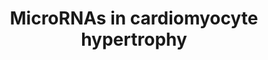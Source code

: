 ---
annotations:
- id: DOID:114
  parent: cardiovascular system disease
  type: Disease Ontology
  value: heart disease
- id: PW:0000296
  parent: disease pathway
  type: Pathway Ontology
  value: hypertrophic cardiomyopathy pathway
- id: PW:0000808
  parent: regulatory pathway
  type: Pathway Ontology
  value: microRNA pathway
authors:
- MLevels
- MaintBot
- MartijnVanIersel
- Khanspers
- Ddigles
- Mkutmon
- AlexanderPico
- Egonw
- Susan
- Fehrhart
- Marvin M2
- Eweitz
description: This pathway shows the role of microRNAs in the process of cardiac hypertrophy.
  MicroRNA targets were predicted by the TargetScan algorithm, and the predicted interactions
  are shown in red dashed lines. MicroRNAs are shown as purple rounded rectangles.
  It is not sure which WNT and frizzled proteins influence cardiac hypertrophy. Though
  there are strong indications that WNT3A, WNT5A, frizzled1 and frizzled2 play a role
  in cardiac hypertrophy. Thus these have been added to the pathway instead of all
  the WNT and frizzled proteins. Experiments which will shed light on this are still
  being done.  Proteins on this pathway have targeted assays available via the [https://assays.cancer.gov/available_assays?wp_id=WP1544
  CPTAC Assay Portal]
last-edited: 2022-02-26
ndex: 078fcde0-8b63-11eb-9e72-0ac135e8bacf
organisms:
- Homo sapiens
redirect_from:
- /index.php/Pathway:WP1544
- /instance/WP1544
revision: null
schema-jsonld:
- '@context': https://schema.org/
  '@id': https://wikipathways.github.io/pathways/WP1544.html
  '@type': Dataset
  creator:
    '@type': Organization
    name: WikiPathways
  description: This pathway shows the role of microRNAs in the process of cardiac
    hypertrophy. MicroRNA targets were predicted by the TargetScan algorithm, and
    the predicted interactions are shown in red dashed lines. MicroRNAs are shown
    as purple rounded rectangles. It is not sure which WNT and frizzled proteins influence
    cardiac hypertrophy. Though there are strong indications that WNT3A, WNT5A, frizzled1
    and frizzled2 play a role in cardiac hypertrophy. Thus these have been added to
    the pathway instead of all the WNT and frizzled proteins. Experiments which will
    shed light on this are still being done.  Proteins on this pathway have targeted
    assays available via the [https://assays.cancer.gov/available_assays?wp_id=WP1544
    CPTAC Assay Portal]
  keywords:
  - AGT
  - AKT1
  - AKT2
  - ANP
  - Ang II
  - BNP
  - CALM1
  - CAMK2D
  - CDK 7
  - CDK 9
  - CHUK
  - CTF1
  - CTNNB1
  - Calcium
  - Cyclic GMP
  - DAG
  - DVL1
  - EDN1
  - EGF
  - EIF2B5
  - ERK1
  - ERK2
  - ERK5
  - FGF2
  - FGFR2
  - FZD1
  - FZD2
  - GATA4
  - GSK3B
  - HDAC 4
  - HDAC 5
  - HDAC 7
  - HDAC 9
  - IGF-1 R
  - IGFI
  - IKBKB
  - IKBKE
  - IKBKG
  - IL6ST
  - IP3
  - JNK
  - LIF
  - LRP5
  - LRP6
  - MAPK14
  - MAPKKK
  - MAPKKKK
  - MEK1
  - MEK2
  - MEK3
  - MEK4
  - MEK5
  - MEK6
  - MEK7
  - MLCK1
  - MLCK3
  - MTOR
  - MYEF2
  - NFAT3
  - NFKB1
  - NIK
  - Neuregulin
  - PDK
  - PDK1
  - PIK3CA
  - PIK3CB
  - PIK3CD
  - PIK3CG
  - PIK3R1
  - PIK3R2
  - PIK3R3
  - PLA2
  - PLC
  - PPP3CA
  - PPP3CB
  - PRKCB
  - PRKG1
  - RAC1
  - RAF1
  - RCAN1
  - RHOA
  - ROCK1
  - ROCK2
  - SOCS
  - STAT3
  - TAK1
  - TGFB1
  - TNF
  - WNT3A
  - WNT5A
  - hsa-let-7b
  - hsa-mir-103-1-as
  - hsa-mir-103-2-as
  - hsa-mir-125b-1
  - hsa-mir-125b-2
  - hsa-mir-130b
  - hsa-mir-133a-1
  - hsa-mir-133a-2
  - hsa-mir-133b
  - hsa-mir-140
  - hsa-mir-15b
  - hsa-mir-185
  - hsa-mir-195
  - hsa-mir-199a-1
  - hsa-mir-199a-2
  - hsa-mir-208a
  - hsa-mir-21
  - hsa-mir-214
  - hsa-mir-23a
  - hsa-mir-27b
  - hsa-mir-30e
  license: CC0
  name: MicroRNAs in cardiomyocyte hypertrophy
seo: CreativeWork
title: MicroRNAs in cardiomyocyte hypertrophy
wpid: WP1544
---